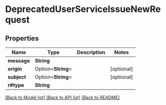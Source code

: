 # DeprecatedUserServiceIssueNewRequest

## Properties

Name | Type | Description | Notes
------------ | ------------- | ------------- | -------------
**message** | **String** |  | 
**origin** | Option<**String**> |  | [optional]
**subject** | Option<**String**> |  | [optional]
**r#type** | **String** |  | 

[[Back to Model list]](../README.md#documentation-for-models) [[Back to API list]](../README.md#documentation-for-api-endpoints) [[Back to README]](../README.md)


